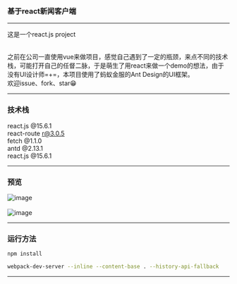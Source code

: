 ### 基于react新闻客户端 

---

这是一个react.js project</br></br>

之前在公司一直使用vue来做项目，感觉自己遇到了一定的瓶颈，来点不同的技术栈，可能打开自己的任督二脉，于是萌生了用react来做一个demo的想法，由于没有UI设计师=+=，本项目使用了蚂蚁金服的Ant Design的UI框架。</br>
欢迎issue、fork、star😁

---


### 技术栈
 react.js @15.6.1</br>
 react-route r@3.0.5</br>
 fetch @1.1.0</br>
 antd @2.13.1</br>
 react.js @15.6.1</br>

---

### 预览
![image](http://ocpq9p0bj.bkt.clouddn.com/image/1.png)</br></br>
![image](http://ocpq9p0bj.bkt.clouddn.com/image/2.png)

---
### 运行方法
```bash
npm install

webpack-dev-server --inline --content-base . --history-api-fallback
```

---



